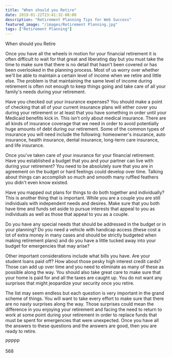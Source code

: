 ```yaml
---
title: "When should you Retire"
date: 2019-01-22T23:41:32-08:00
description: "Retirement Planning Tips for Web Success"
featured_image: "/images/Retirement Planning.jpg"
tags: ["Retirement Planning"]
---
```


When should you Retire

Once you have all the wheels in motion for your financial retirement it is often difficult to wait for that great and liberating day but you must take the time to make sure that there is no detail that hasn't been covered or has been overlooked in the planning process. Most of us worry over whether we'll be able to maintain a certain level of income when we retire and little else. The problem is that maintaining the same level of income during retirement is often not enough to keep things going and take care of all your family's needs during your retirement.

Have you checked out your insurance expenses? You should make a point of checking that all of your current insurance plans will either cover you during your retirement or at least that you have something in order until your Medicaid benefits kick in. This isn't only about medical insurance. There are all kinds of insurance coverage that we need in order to avoid potentially huge amounts of debt during our retirement. Some of the common types of insurance you will need include the following: homeowner's insurance, auto insurance, health insurance, dental insurance, long-term care insurance, and life insurance.

Once you've taken care of your insurance for your financial retirement. Have you established a budget that you and your partner can live with during your retirement? You need to be absolutely sure that you are in agreement on the budget or hard feelings could develop over time. Talking about things can accomplish so much and smooth many ruffled feathers you didn't even know existed.

Have you mapped out plans for things to do both together and individually? This is another thing that is important. While you are a couple you are still individuals with independent needs and desires. Make sure that you both have time and funds set aside to pursue interests that appeal to you as individuals as well as those that appeal to you as a couple. 

Do you have any special needs that should be addressed in the budget or in your planning? Do you need a vehicle with handicap access (these cost a lot of extra money in many cases and should be strictly budgeted when making retirement plans) and do you have a little tucked away into your budget for emergencies that may arise?

Other important considerations include what bills you have. Are your student loans paid off? How about those pesky high interest credit cards? Those can add up over time and you need to eliminate as many of these as possible along the way. You should also take great care to make sure that your home is paid for and all the taxes are caught up. You do not want any surprises that might jeopardize your security once you retire.

The list may seem endless but each question is very important in the grand scheme of things. You will want to take every effort to make sure that there are no nasty surprises along the way. Those surprises could mean the difference in you enjoying your retirement and facing the need to return to work at some point during your retirement in order to replace funds that must be spent for emergencies that were unexpected. Once you have all the answers to these questions and the answers are good, then you are ready to retire.

PPPPP

568 

